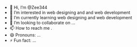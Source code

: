 - 👋 Hi, I’m @Zee344
- 👀 I’m interested in web designing and and web development 
- 🌱 I’m currently learning web designing and web development 
- 💞️ I’m looking to collaborate on ...
- 📫 How to reach me .
- 😄 Pronouns: ...
- ⚡ Fun fact: ...

<!---
Zee344/Zee344 is a ✨ special ✨ repository because its `README.md` (web design and web development)
appears on your GitHub profile.
You can click the Preview link to take a look at your changes.
--->
